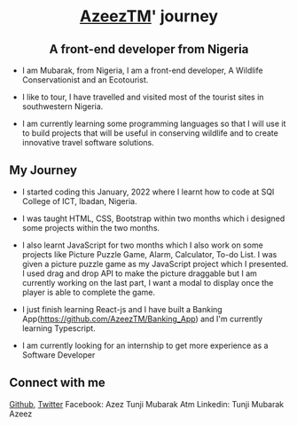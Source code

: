 # <h1 align="center">[AzeezTM](https://github.com/AzeezTM)' journey</h1>
<h2 align="center">A front-end developer from Nigeria</h2>

- I am Mubarak, from Nigeria, I am a front-end developer, A Wildlife Conservationist and an Ecotourist.

- I like to tour, I have travelled and visited most of the tourist sites in southwestern Nigeria.

- I am currently learning some programming languages so that I will use it to build projects that will be useful in conserving wildlife and to create innovative travel software solutions.

## My Journey
- I started coding this January, 2022 where I learnt how to code at SQI College of ICT, Ibadan, Nigeria.

- I was taught HTML, CSS, Bootstrap within two months which i designed some projects within the two months.

- I also learnt JavaScript for two months which I also work on some projects like Picture Puzzle Game, Alarm, Calculator, To-do List. I was given a picture puzzle game as my JavaScript project which I presented. I used drag and drop API to make the picture draggable but I am currently working on the last part, I want a modal to display once the player is able to complete the game.

- I just finish learning React-js and I have built a Banking App(https://github.com/AzeezTM/Banking_App) and I'm currently learning Typescript.

- I am currently looking for an internship to get more experience as a Software Developer

## Connect with me

[Github](https://github.com/AzeezTM),
[Twitter](https://twitter.com/Azeeztim)
Facebook: Azez Tunji Mubarak Atm
Linkedin: Tunji Mubarak Azeez
